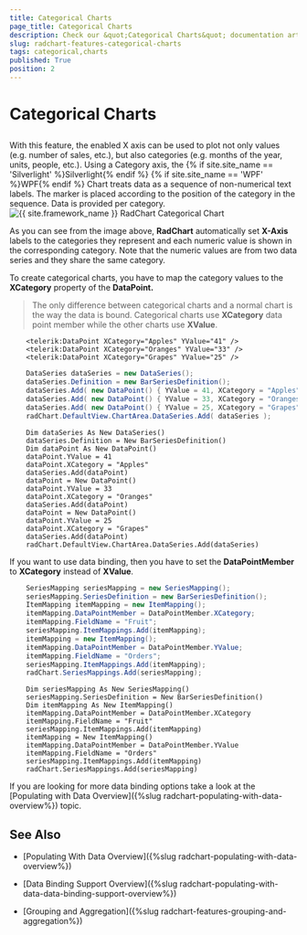 ```yaml
---
title: Categorical Charts
page_title: Categorical Charts
description: Check our &quot;Categorical Charts&quot; documentation article for the RadChart {{ site.framework_name }} control.
slug: radchart-features-categorical-charts
tags: categorical,charts
published: True
position: 2
---
```


# Categorical Charts



## 

With this feature, the enabled X axis can be used to plot not only values (e.g. number of sales, etc.), but also categories (e.g. months of the year, units, people, etc.). Using a Category axis, the 
{% if site.site_name == 'Silverlight' %}Silverlight{% endif %}
{% if site.site_name == 'WPF' %}WPF{% endif %} Chart treats data as a sequence of non-numerical text labels. The marker is placed according to the position of the category in the sequence. Data is provided per category.
 
      ![{{ site.framework_name }} RadChart Categorical Chart](images/RadChart_Features_CategoricalCharts_01.PNG)

As you can see from the image above, __RadChart__ automatically set __X-Axis__ labels to the categories they represent and each numeric value is shown in the corresponding category. Note that the numeric values are from two data series and they share the same category.

To create categorical charts, you have to map the category values to the __XCategory__ property of the __DataPoint.__

>The only difference between categorical charts and a normal chart is the way the data is bound. Categorical charts use __XCategory__ data point member while the other charts use __XValue__.



```XAML
	<telerik:DataPoint XCategory="Apples" YValue="41" />
	<telerik:DataPoint XCategory="Oranges" YValue="33" />
	<telerik:DataPoint XCategory="Grapes" YValue="25" />
```



```C#
	DataSeries dataSeries = new DataSeries();
	dataSeries.Definition = new BarSeriesDefinition();
	dataSeries.Add( new DataPoint() { YValue = 41, XCategory = "Apples" } );
	dataSeries.Add( new DataPoint() { YValue = 33, XCategory = "Oranges" } );
	dataSeries.Add( new DataPoint() { YValue = 25, XCategory = "Grapes" } );
	radChart.DefaultView.ChartArea.DataSeries.Add( dataSeries );
```
```VB.NET
	Dim dataSeries As New DataSeries()
	dataSeries.Definition = New BarSeriesDefinition()
	Dim dataPoint As New DataPoint()
	dataPoint.YValue = 41
	dataPoint.XCategory = "Apples"
	dataSeries.Add(dataPoint)
	dataPoint = New DataPoint()
	dataPoint.YValue = 33
	dataPoint.XCategory = "Oranges"
	dataSeries.Add(dataPoint)
	dataPoint = New DataPoint()
	dataPoint.YValue = 25
	dataPoint.XCategory = "Grapes"
	dataSeries.Add(dataPoint)
	radChart.DefaultView.ChartArea.DataSeries.Add(dataSeries)
```

If you want to use data binding, then you have to set the __DataPointMember__ to __XCategory__ instead of __XValue__.



```C#
	SeriesMapping seriesMapping = new SeriesMapping();
	seriesMapping.SeriesDefinition = new BarSeriesDefinition();
	ItemMapping itemMapping = new ItemMapping();
	itemMapping.DataPointMember = DataPointMember.XCategory;
	itemMapping.FieldName = "Fruit";
	seriesMapping.ItemMappings.Add(itemMapping);
	itemMapping = new ItemMapping();
	itemMapping.DataPointMember = DataPointMember.YValue;
	itemMapping.FieldName = "Orders";
	seriesMapping.ItemMappings.Add(itemMapping);
	radChart.SeriesMappings.Add(seriesMapping);
```
```VB.NET
	Dim seriesMapping As New SeriesMapping()
	seriesMapping.SeriesDefinition = New BarSeriesDefinition()
	Dim itemMapping As New ItemMapping()
	itemMapping.DataPointMember = DataPointMember.XCategory
	itemMapping.FieldName = "Fruit"
	seriesMapping.ItemMappings.Add(itemMapping)
	itemMapping = New ItemMapping()
	itemMapping.DataPointMember = DataPointMember.YValue
	itemMapping.FieldName = "Orders"
	seriesMapping.ItemMappings.Add(itemMapping)
	radChart.SeriesMappings.Add(seriesMapping)
```

If you are looking for more data binding options take a look at the [Populating with Data Overview]({%slug radchart-populating-with-data-overview%}) topic.

## See Also

 * [Populating With Data Overview]({%slug radchart-populating-with-data-overview%})

 * [Data Binding Support Overview]({%slug radchart-populating-with-data-data-binding-support-overview%})

 * [Grouping and Aggregation]({%slug radchart-features-grouping-and-aggregation%})
